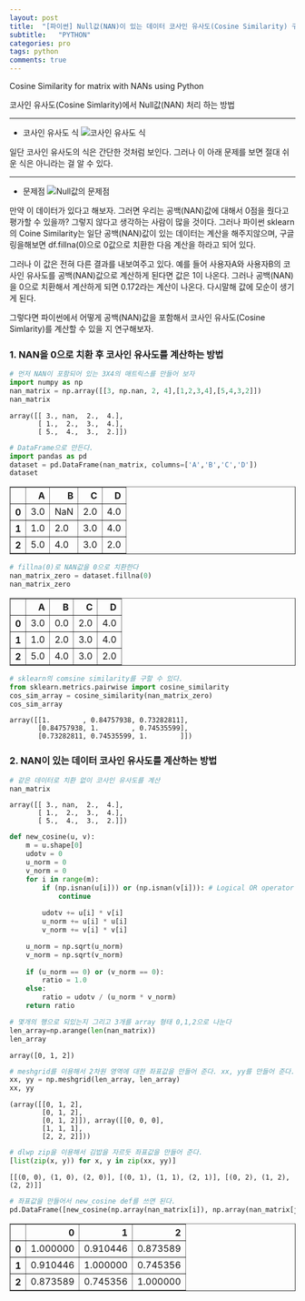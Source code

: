 ```yaml
---
layout: post
title:  "[파이썬] Null값(NAN)이 있는 데이터 코사인 유사도(Cosine Similarity) 구하기"
subtitle:   "PYTHON"
categories: pro
tags: python
comments: true
---
```


Cosine Similarity for matrix with NANs using Python  

코사인 유사도(Cosine Simlarity)에서 Null값(NAN) 처리 하는 방법

---
- 코사인 유사도 식
![코사인 유사도 식](https://miro.medium.com/max/852/1*hub04IikybZIBkSEcEOtGA.png)  

일단 코사인 유사도의 식은 간단한 것처럼 보인다. 그러나 이 아래 문제를 보면 절대 쉬운 식은 아니라는 걸 알 수 있다.

---
- 문제점
![Null값의 문제점](https://d1orkkc34keaka.cloudfront.net/images/2018/06/27/1530092786_1IbMSiSqHVMajaqKcLPxMyL6v6NKe44ZoNyKh7Pt.png)

만약 이 데이터가 있다고 해보자. 그러면 우리는 공백(NAN)값에 대해서 0점을 줬다고 평가할 수 있을까?
그렇지 않다고 생각하는 사람이 많을 것이다. 그러나 파이썬 sklearn의 Coine Similarity는 일단 공백(NAN)값이 있는 데이터는 계산을 해주지않으며, 구글링을해보면 df.fillna(0)으로 0값으로 치환한 다음 계산을 하라고 되어 있다.  

그러나 이 값은 전혀 다른 결과를 내보여주고 있다.
예를 들어 사용자A와 사용자B의 코사인 유사도를 공백(NAN)값으로 계산하게 된다면 값은 1이 나온다.
그러나 공백(NAN)을 0으로 치환해서 계산하게 되면 0.172라는 계산이 나온다. 다시말해 값에 모순이 생기게 된다.  

그렇다면 파이썬에서 어떻게 공백(NAN)값을 포함해서 코사인 유사도(Cosine Simlarity)를 계산할 수 있을 지 연구해보자.

### 1. NAN을 0으로 치환 후 코사인 유사도를 계산하는 방법


```python
# 먼저 NAN이 포함되어 있는 3X4의 매트릭스를 만들어 보자
import numpy as np
nan_matrix = np.array([[3, np.nan, 2, 4],[1,2,3,4],[5,4,3,2]])
nan_matrix
```




    array([[ 3., nan,  2.,  4.],
           [ 1.,  2.,  3.,  4.],
           [ 5.,  4.,  3.,  2.]])




```python
# DataFrame으로 만든다.
import pandas as pd
dataset = pd.DataFrame(nan_matrix, columns=['A','B','C','D'])
dataset
```




<div>
<style scoped>
    .dataframe tbody tr th:only-of-type {
        vertical-align: middle;
    }

    .dataframe tbody tr th {
        vertical-align: top;
    }

    .dataframe thead th {
        text-align: right;
    }
</style>
<table border="1" class="dataframe">
  <thead>
    <tr style="text-align: right;">
      <th></th>
      <th>A</th>
      <th>B</th>
      <th>C</th>
      <th>D</th>
    </tr>
  </thead>
  <tbody>
    <tr>
      <th>0</th>
      <td>3.0</td>
      <td>NaN</td>
      <td>2.0</td>
      <td>4.0</td>
    </tr>
    <tr>
      <th>1</th>
      <td>1.0</td>
      <td>2.0</td>
      <td>3.0</td>
      <td>4.0</td>
    </tr>
    <tr>
      <th>2</th>
      <td>5.0</td>
      <td>4.0</td>
      <td>3.0</td>
      <td>2.0</td>
    </tr>
  </tbody>
</table>
</div>




```python
# fillna(0)로 NAN값을 0으로 치환한다
nan_matrix_zero = dataset.fillna(0)
nan_matrix_zero 
```




<div>
<style scoped>
    .dataframe tbody tr th:only-of-type {
        vertical-align: middle;
    }

    .dataframe tbody tr th {
        vertical-align: top;
    }

    .dataframe thead th {
        text-align: right;
    }
</style>
<table border="1" class="dataframe">
  <thead>
    <tr style="text-align: right;">
      <th></th>
      <th>A</th>
      <th>B</th>
      <th>C</th>
      <th>D</th>
    </tr>
  </thead>
  <tbody>
    <tr>
      <th>0</th>
      <td>3.0</td>
      <td>0.0</td>
      <td>2.0</td>
      <td>4.0</td>
    </tr>
    <tr>
      <th>1</th>
      <td>1.0</td>
      <td>2.0</td>
      <td>3.0</td>
      <td>4.0</td>
    </tr>
    <tr>
      <th>2</th>
      <td>5.0</td>
      <td>4.0</td>
      <td>3.0</td>
      <td>2.0</td>
    </tr>
  </tbody>
</table>
</div>




```python
# sklearn의 comsine similarity를 구할 수 있다.
from sklearn.metrics.pairwise import cosine_similarity
cos_sim_array = cosine_similarity(nan_matrix_zero)
cos_sim_array
```




    array([[1.        , 0.84757938, 0.73282811],
           [0.84757938, 1.        , 0.74535599],
           [0.73282811, 0.74535599, 1.        ]])



### 2. NAN이 있는 데이터 코사인 유사도를 계산하는 방법


```python
# 같은 데이터로 치환 없이 코사인 유사도를 계산
nan_matrix
```




    array([[ 3., nan,  2.,  4.],
           [ 1.,  2.,  3.,  4.],
           [ 5.,  4.,  3.,  2.]])




```python
def new_cosine(u, v):
    m = u.shape[0] 
    udotv = 0
    u_norm = 0
    v_norm = 0
    for i in range(m):
        if (np.isnan(u[i])) or (np.isnan(v[i])): # Logical OR operator 참고
            continue
            
        udotv += u[i] * v[i]
        u_norm += u[i] * u[i]
        v_norm += v[i] * v[i]

    u_norm = np.sqrt(u_norm)
    v_norm = np.sqrt(v_norm)
    
    if (u_norm == 0) or (v_norm == 0):
        ratio = 1.0
    else:
        ratio = udotv / (u_norm * v_norm)
    return ratio
```


```python
# 몇개의 행으로 되있는지 그리고 3개를 array 형태 0,1,2으로 나눈다
len_array=np.arange(len(nan_matrix))
len_array
```




    array([0, 1, 2])




```python
# meshgrid를 이용해서 2차원 영역에 대한 좌표값을 만들어 준다. xx, yy를 만들어 준다.
xx, yy = np.meshgrid(len_array, len_array)
xx, yy
```




    (array([[0, 1, 2],
            [0, 1, 2],
            [0, 1, 2]]), array([[0, 0, 0],
            [1, 1, 1],
            [2, 2, 2]]))




```python
# dlwp zip을 이용해서 김밥을 자르듯 좌표값을 만들어 준다.
[list(zip(x, y)) for x, y in zip(xx, yy)]
```




    [[(0, 0), (1, 0), (2, 0)], [(0, 1), (1, 1), (2, 1)], [(0, 2), (1, 2), (2, 2)]]




```python
# 좌표값을 만들어서 new_cosine def를 쓰면 된다.
pd.DataFrame([new_cosine(np.array(nan_matrix[i]), np.array(nan_matrix[j])) for i, j in zip(x,y)] for y, x in zip(xx, yy))
```




<div>
<style scoped>
    .dataframe tbody tr th:only-of-type {
        vertical-align: middle;
    }

    .dataframe tbody tr th {
        vertical-align: top;
    }

    .dataframe thead th {
        text-align: right;
    }
</style>
<table border="1" class="dataframe">
  <thead>
    <tr style="text-align: right;">
      <th></th>
      <th>0</th>
      <th>1</th>
      <th>2</th>
    </tr>
  </thead>
  <tbody>
    <tr>
      <th>0</th>
      <td>1.000000</td>
      <td>0.910446</td>
      <td>0.873589</td>
    </tr>
    <tr>
      <th>1</th>
      <td>0.910446</td>
      <td>1.000000</td>
      <td>0.745356</td>
    </tr>
    <tr>
      <th>2</th>
      <td>0.873589</td>
      <td>0.745356</td>
      <td>1.000000</td>
    </tr>
  </tbody>
</table>
</div>


